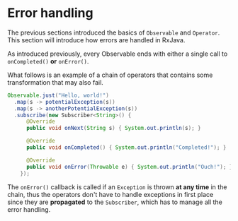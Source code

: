# Error handling

The previous sections introduced the basics of `Observable` and `Operator`. This section will introduce how errors are handled in RxJava.

As introduced previously, every Observable ends with either a single call to `onCompleted()` **or** `onError()`.

What follows is an example of a chain of operators that contains some transformation that may also fail.

```java
Observable.just("Hello, world!")
  .map(s -> potentialException(s))
  .map(s -> anotherPotentialException(s))
  .subscribe(new Subscriber<String>() {
      @Override
      public void onNext(String s) { System.out.println(s); }

      @Override
      public void onCompleted() { System.out.println("Completed!"); }

      @Override
      public void onError(Throwable e) { System.out.println("Ouch!"); }
    });
```

The `onError()` callback is called if an `Exception` is thrown **at any time** in the chain, thus the operators don't have to handle exceptions in first place since they are **propagated** to the `Subscriber`, which has to manage all the error handling.
